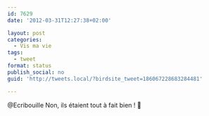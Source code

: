 ```yaml
---
id: 7629
date: '2012-03-31T12:27:38+02:00'

layout: post
categories:
  - Vis ma vie
tags:
  - tweet
format: status
publish_social: no
guid: 'http://tweets.local/?birdsite_tweet=186067228683284481'

---
```


@Ecribouille Non, ils étaient tout à fait bien ! 🙂